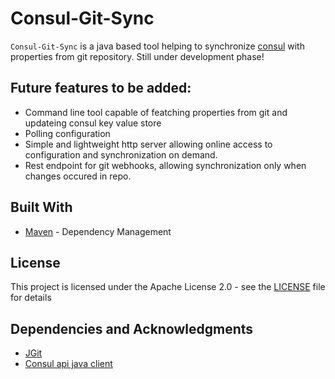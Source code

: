 Consul-Git-Sync
========
`Consul-Git-Sync` is a java based tool helping to synchronize [consul](https://www.consul.io/) with properties from git repository.
Still under development phase!      

## Future features to be added:
* Command line tool capable of featching properties from git and updateing consul key value store
* Polling configuration
* Simple and lightweight http server allowing online access to configuration and synchronization on demand. 
* Rest endpoint for git webhooks, allowing synchronization only when changes occured in repo.

## Built With

* [Maven](https://maven.apache.org/) - Dependency Management

## License

This project is licensed under the Apache License 2.0 - see the [LICENSE](LICENSE) file for details

## Dependencies and Acknowledgments

* [JGit](https://www.eclipse.org/jgit/)
* [Consul api java client](https://github.com/Ecwid/consul-api)

